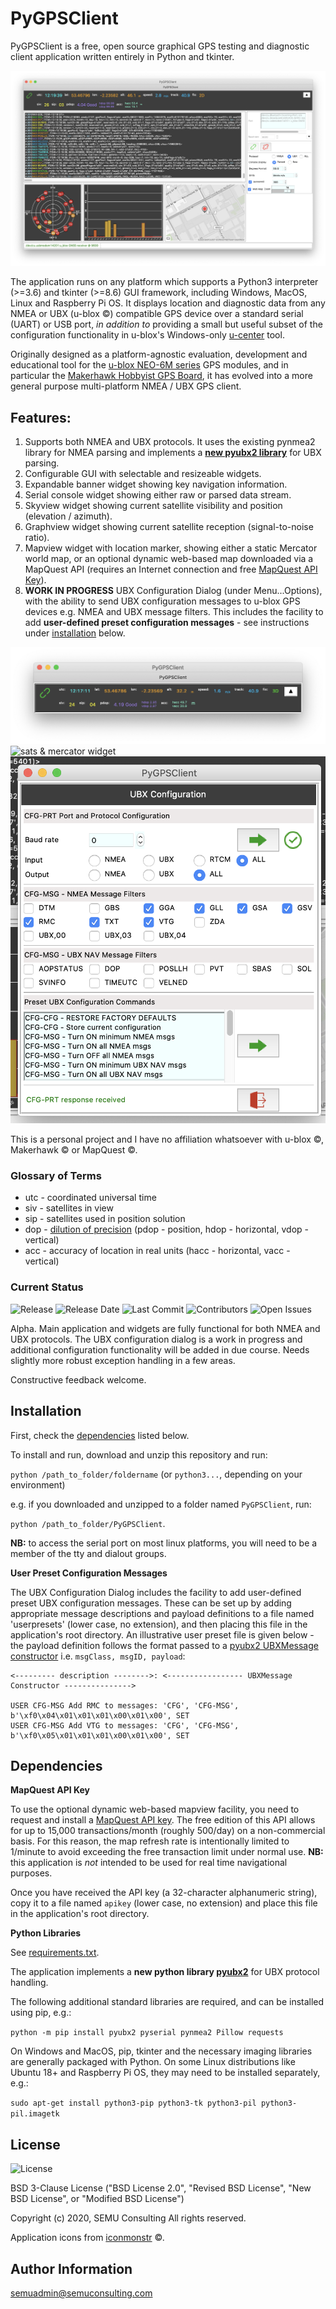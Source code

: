 # PyGPSClient

PyGPSClient is a free, open source graphical GPS testing and diagnostic client application written entirely in Python and tkinter.

![full app](/images/all_widgets.png)

The application runs on any platform which supports a Python3 interpreter (>=3.6) and tkinter (>=8.6) GUI framework, 
including Windows, MacOS, Linux and Raspberry Pi OS. It displays location and diagnostic data from any NMEA or UBX (u-blox &copy;) 
compatible GPS device over a standard serial (UART) or USB port, *in addition to* providing a small but useful subset of the 
configuration functionality in u-blox's Windows-only [u-center](https://www.u-blox.com/en/product/u-center) tool.

Originally designed as a platform-agnostic evaluation, development and educational tool for the [u-blox NEO-6M series](https://www.u-blox.com/en/product/neo-6-series) GPS modules, and in particular the [Makerhawk Hobbyist GPS Board](https://www.amazon.co.uk/MakerHawk-Microcontroller-Compatible-Navigation-Positioning/dp/B0783H7BLW), it has evolved
into a more general purpose multi-platform NMEA / UBX GPS client.

## Features:

1. Supports both NMEA and UBX protocols. It uses the existing pynmea2 library for NMEA parsing and 
implements a **[new pyubx2 library](https://github.com/semuconsulting/pyubx2)** for UBX parsing. 
1. Configurable GUI with selectable and resizeable widgets.
1. Expandable banner widget showing key navigation information.
1. Serial console widget showing either raw or parsed data stream.
1. Skyview widget showing current satellite visibility and position (elevation / azimuth).
1. Graphview widget showing current satellite reception (signal-to-noise ratio).
1. Mapview widget with location marker, showing either a static Mercator world map, or an optional dynamic web-based map downloaded via a MapQuest API (requires an Internet connection and free 
[MapQuest API Key](https://developer.mapquest.com/plan_purchase/steps/business_edition/business_edition_free/register)).
1. **WORK IN PROGRESS** UBX Configuration Dialog (under Menu...Options), with the ability to send UBX configuration messages to u-blox GPS devices e.g. NMEA and UBX message filters. This includes the facility to add **user-defined preset configuration messages** - see instructions under [installation](#installation) below.

![banner widget](/images/banner_widget.png)
![sats & mercator widget](/images/sats_mercator.png)
![ubxconfig widget](/images/ubxconfig_widget.png)

This is a personal project and I have no affiliation whatsoever with u-blox &copy;, Makerhawk &copy; or MapQuest &copy;.

### Glossary of Terms

* utc - coordinated universal time 
* siv - satellites in view
* sip - satellites used in position solution
* dop - [dilution of precision](https://gisgeography.com/gps-accuracy-hdop-pdop-gdop-multipath/) (pdop - position, hdop - horizontal, vdop - vertical)
* acc - accuracy of location in real units (hacc - horizontal, vacc - vertical)

### Current Status

![Release](https://img.shields.io/github/v/release/semuconsulting/PyGPSClient?include_prereleases)
![Release Date](https://img.shields.io/github/release-date-pre/semuconsulting/PyGPSClient)
![Last Commit](https://img.shields.io/github/last-commit/semuconsulting/PyGPSClient)
![Contributors](https://img.shields.io/github/contributors/semuconsulting/PyGPSClient.svg)
![Open Issues](https://img.shields.io/github/issues-raw/semuconsulting/PyGPSClient)

Alpha. Main application and widgets are fully functional for both NMEA and UBX protocols. The UBX configuration dialog is a work in progress and additional configuration functionality will be added in due course. Needs slightly more robust exception handling in a few areas.

Constructive feedback welcome.

## <a name="installation">Installation</a>

First, check the [dependencies](#dependencies) listed below.

To install and run, download and unzip this repository and run:

`python /path_to_folder/foldername` (or `python3...`, depending on your environment)

e.g. if you downloaded and unzipped to a folder named `PyGPSClient`, run: 

`python /path_to_folder/PyGPSClient`.

**NB:** to access the serial port on most linux platforms, you will need to be a member of the 
tty and dialout groups.

**User Preset Configuration Messages**

The UBX Configuration Dialog includes the facility to add user-defined preset UBX configuration messages. These can be set up by adding
appropriate message descriptions and payload definitions to a file named 'userpresets' (lower case, no extension), and then placing this 
file in the application's root directory. An illustrative user preset file is given below - the payload definition follows the format passed
to a [pyubx2 UBXMessage constructor](https://pypi.org/project/pyubx2/) i.e. `msgClass, msgID, payload`:

```
<--------- description -------->: <----------------- UBXMessage Constructor --------------->

USER CFG-MSG Add RMC to messages: 'CFG', 'CFG-MSG', b'\xf0\x04\x01\x01\x01\x00\x01\x00', SET
USER CFG-MSG Add VTG to messages: 'CFG', 'CFG-MSG', b'\xf0\x05\x01\x01\x01\x00\x01\x00', SET
```

## <a name="dependencies">Dependencies</a>

**MapQuest API Key**

To use the optional dynamic web-based mapview facility, you need to request and install a 
[MapQuest API key](https://developer.mapquest.com/plan_purchase/steps/business_edition/business_edition_free/register).
The free edition of this API allows for up to 15,000 transactions/month (roughly 500/day) on a non-commercial basis.
For this reason, the map refresh rate is intentionally limited to 1/minute to avoid exceeding the free transaction
limit under normal use. **NB:** this application is *not* intended to be used for real time navigational purposes.

Once you have received the API key (a 32-character alphanumeric string), copy it to a file named `apikey` (lower case, 
no extension) and place this file in the application's root directory.

**Python Libraries**

See [requirements.txt](requirements.txt).

The application implements a **new python library [pyubx2](https://pypi.org/project/pyubx2/)** for UBX protocol handling.

The following additional standard libraries are required, and can be installed using pip, e.g.:

`python -m pip install pyubx2 pyserial pynmea2 Pillow requests`

On Windows and MacOS, pip, tkinter and the necessary imaging libraries are generally packaged with Python.  On some Linux distributions like Ubuntu 18+ and Raspberry Pi OS, they may need to be installed separately, e.g.:

`sudo apt-get install python3-pip python3-tk python3-pil python3-pil.imagetk`

## License

![License](https://img.shields.io/github/license/semuconsulting/PyGPSClient.svg)

BSD 3-Clause License ("BSD License 2.0", "Revised BSD License", "New BSD License", or "Modified BSD License")

Copyright (c) 2020, SEMU Consulting
All rights reserved.

Application icons from [iconmonstr](https://iconmonstr.com/) &copy;.

## Author Information

semuadmin@semuconsulting.com

